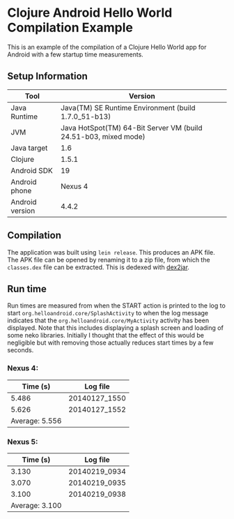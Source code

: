 # Clojure Android Hello World Compilation Example

This is an example of the compilation of a Clojure Hello World app for Android with a few startup time measurements.

## Setup Information

| Tool | Version |
| --- | --- |
| Java Runtime | Java(TM) SE Runtime Environment (build 1.7.0_51-b13) |
| JVM | Java HotSpot(TM) 64-Bit Server VM (build 24.51-b03, mixed mode) |
| Java target | 1.6 |
| Clojure | 1.5.1 |
| Android SDK | 19 |
| Android phone | Nexus 4 |
| Android version | 4.4.2 |

## Compilation

The application was built using `lein release`. This produces an APK file. The APK file can be opened by renaming it to a zip file, from which the `classes.dex` file can be extracted. This is dedexed with [dex2jar](http://code.google.com/p/dex2jar/).

## Run time

Run times are measured from when the START action is printed to the log to start `org.helloandroid.core/SplashActivity` to when the log message indicates that the `org.helloandroid.core/MyActivity` activity has been displayed. Note that this includes displaying a splash screen and loading of some neko libraries. Initially I thought that the effect of this would be negligible but with removing those actually reduces start times by a few seconds.

### Nexus 4:

| Time (s) | Log file |
| ---- | --- |
| 5.486 | 20140127_1550 |
| 5.626 | 20140127_1552 |
| Average: 5.556 | 

### Nexus 5:

| Time (s) | Log file |
| ---- | --- |
| 3.130 | 20140219_0934 |
| 3.070 | 20140219_0935 |
| 3.100 | 20140219_0938 |
| Average: 3.100 | 
